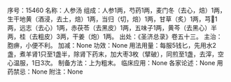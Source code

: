 序号：15460
名称：人参汤
组成：人参1两，芍药1两，麦门冬（去心，焙）1两，生干地黄（酒浸，去土，焙）1两，当归（切，焙）1两，甘草（炙）1两，芎1两，远志（去心）1两，赤茯苓（去黑皮）1两，五味子1两，黄芩（去黑心）半两，桂（去粗皮）3两，干姜（炮）1两。
出处：《圣济总录》卷五十三。
主治：胞痹，小便不利。
加减：None
功效：None
用法用量：每服5钱匕，先用水2盏，煮羊肾1只至1盏半，除肾下药末，加大枣3枚（擘破），同煎至1盏，去滓，空心温服，1日3次。
制备方法：上为粗末。
临床应用：None
各家论述：None
用药禁忌：None
附注：None
